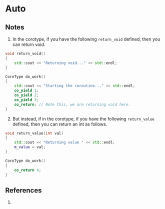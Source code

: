 # Auto

## Notes
1. In the corotype, if you have the following `return_void` defined, then you can return void. 
```cpp
void return_void()
{
    std::cout << "Returning void..." << std::endl;
}
```

```cpp
CoroType do_work()
{
    std::cout << "Starting the coroutine..." << std::endl;
    co_yield 1;
    co_yield 2;
    co_yield 3;
    co_return; // Note this, we are returning void here.
}
```

2. But instead, if in the corotype, if you have the following `return_value` defined, then you can return an int as follows. 
```cpp
void return_value(int val)
{
    std::cout << "Returning value " << std::endl;
    m_value = val;
}
```

```cpp
CoroType do_work()
{
    co_return 4;
}
```


## References

1. 

